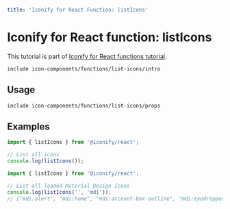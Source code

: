 ```yaml
title: 'Iconify for React Function: listIcons'
```

# Iconify for React function: listIcons

This tutorial is part of [Iconify for React functions tutorial](./index.md#functions).

`include icon-components/functions/list-icons/intro`

## Usage

`include icon-components/functions/list-icons/props`

## Examples

```js
import { listIcons } from '@iconify/react';

// List all icons
console.log(listIcons());
```

```js
import { listIcons } from '@iconify/react';

// List all loaded Material Design Icons
console.log(listIcons('', 'mdi'));
// ["mdi:alert", "mdi:home", "mdi:account-box-outline", "mdi:eyedropper", "mdi:account-off", "mdi:account", "mdi:account-box", "mdi:account-cash"]
```
